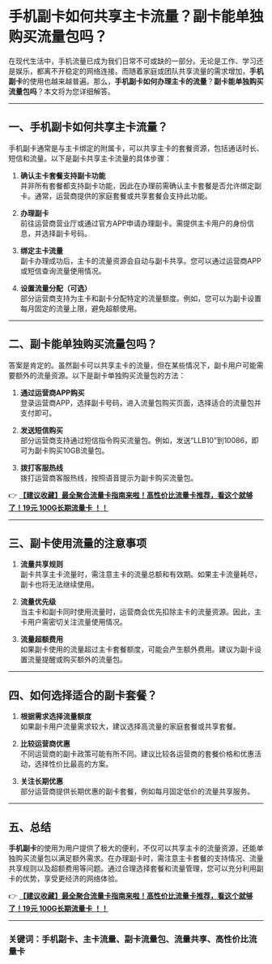 # 手机副卡如何共享主卡流量？副卡能单独购买流量包吗？

在现代生活中，手机流量已成为我们日常不可或缺的一部分。无论是工作、学习还是娱乐，都离不开稳定的网络连接。而随着家庭或团队共享流量的需求增加，**手机副卡**的使用也越来越普遍。那么，**手机副卡如何办理主卡的流量**？**副卡能单独购买流量包吗**？本文将为您详细解答。

---

## 一、手机副卡如何共享主卡流量？

手机副卡通常是与主卡绑定的附属卡，可以共享主卡的套餐资源，包括通话时长、短信和流量。以下是副卡共享主卡流量的具体步骤：

1. **确认主卡套餐支持副卡功能**  
   并非所有套餐都支持副卡功能，因此在办理前需确认主卡套餐是否允许绑定副卡。通常，运营商提供的家庭套餐或共享套餐会支持此功能。

2. **办理副卡**  
   前往运营商营业厅或通过官方APP申请办理副卡。需提供主卡用户的身份信息，并选择副卡号码。

3. **绑定主卡流量**  
   副卡办理成功后，主卡的流量资源会自动与副卡共享。您可以通过运营商APP或短信查询流量使用情况。

4. **设置流量分配（可选）**  
   部分运营商支持为主卡和副卡分配特定的流量额度。例如，您可以为副卡设置每月固定的流量上限，避免超额使用。

---

## 二、副卡能单独购买流量包吗？

答案是肯定的。虽然副卡可以共享主卡的流量，但在某些情况下，副卡用户可能需要额外的流量资源。以下是副卡单独购买流量包的方法：

1. **通过运营商APP购买**  
   登录运营商APP，选择副卡号码，进入流量包购买页面，选择适合的流量包并支付即可。

2. **发送短信购买**  
   部分运营商支持通过短信指令购买流量包。例如，发送“LLB10”到10086，即可为副卡购买10GB流量包。

3. **拨打客服热线**  
   拨打运营商客服热线，按照语音提示为副卡购买流量包。

👉 **[【建议收藏】最全聚合流量卡指南来啦！高性价比流量卡推荐，看这个就够了！19元 100G长期流量卡 ！！](https://bit.ly/Liuliangka)**

---

## 三、副卡使用流量的注意事项

1. **流量共享规则**  
   副卡共享主卡流量时，需注意主卡的流量总额和有效期。如果主卡流量耗尽，副卡也将无法继续使用。

2. **流量优先级**  
   当主卡和副卡同时使用流量时，运营商会优先扣除主卡的流量资源。因此，主卡用户需密切关注流量使用情况。

3. **流量超额费用**  
   如果副卡使用的流量超过主卡套餐额度，可能会产生额外费用。建议为副卡设置流量提醒或购买额外的流量包。

---

## 四、如何选择适合的副卡套餐？

1. **根据需求选择流量额度**  
   如果副卡用户流量需求较大，建议选择高流量的家庭套餐或共享套餐。

2. **比较运营商优惠**  
   不同运营商的副卡政策可能有所不同。建议比较各运营商的套餐价格和优惠活动，选择性价比最高的方案。

3. **关注长期优惠**  
   部分运营商提供长期优惠的副卡套餐，例如每月固定低价的流量共享服务。

---

## 五、总结

**手机副卡**的使用为用户提供了极大的便利，不仅可以共享主卡的流量资源，还能单独购买流量包以满足额外需求。在办理副卡时，需注意主卡套餐的支持情况、流量共享规则以及超额费用等问题。通过合理选择套餐和流量管理，您可以充分利用副卡的优势，享受更经济的网络体验。

👉 **[【建议收藏】最全聚合流量卡指南来啦！高性价比流量卡推荐，看这个就够了！19元 100G长期流量卡 ！！](https://bit.ly/Liuliangka)**

---

### 关键词：手机副卡、主卡流量、副卡流量包、流量共享、高性价比流量卡